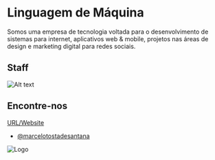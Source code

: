 
# Linguagem de Máquina

Somos uma empresa de tecnologia voltada para o desenvolvimento de sistemas para internet, aplicativos web & mobile, projetos nas áreas de design e marketing digital para redes sociais.

## Staff

![Alt text](https://www.linguagemdemaquina.com.br/avatar/avatar_transparente.png "Marcelo Tosta - FullStack Developer")








## Encontre-nos

[URL/Website](https://www.linguagemdemaquina.com.br)


- [@marcelotostadesantana](https://www.instagram.com/marcelotostadesantana)




![Logo](https://www.linguagemdemaquina.com.br/logomarcas/logomarca_horizontal_pequena.png)

